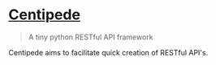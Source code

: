 # [Centipede](https://github.com/asbjornenge/centipede)

> A tiny python RESTful API framework

Centipede aims to facilitate quick creation of RESTful API's.

<!--
# [TapJS](https://github.com/asbjornenge/tapjs)

> Touch events for touch devices
-->
